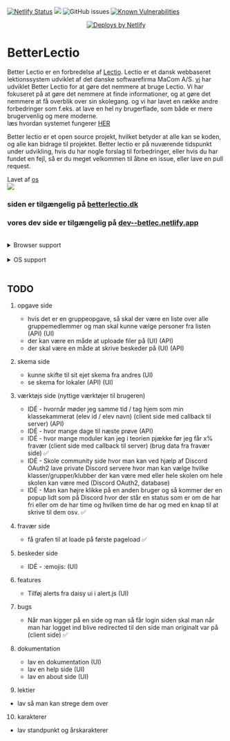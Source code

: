 [![Netlify Status](https://api.netlify.com/api/v1/badges/fe2851de-234e-4d0b-864e-25827514c5a5/deploy-status)](https://app.netlify.com/sites/betlec/deploys)
<img src="https://badgen.net/github/release/BetterLectio/betterlectio" />
![GitHub issues](https://img.shields.io/github/issues-raw/victorDigital/betterLectio)
[![Known Vulnerabilities](https://snyk.io/test/github/BetterLectio/betterLectio/badge.svg)](https://snyk.io/test/github/BetterLectio/betterLectio)

<p align="center">
<a href="https://www.netlify.com"> <img src="https://www.netlify.com/v3/img/components/netlify-light.svg" alt="Deploys by Netlify" /> </a>
</p>

# BetterLectio

Better Lectio er en forbredelse af [Lectio](https://lectio.dk). Lectio er et dansk webbaseret lektionssystem udviklet af det danske softwarefirma MaCom A/S. [vi](https://github.com/victorDigital/betterLectio/graphs/contributors) har udviklet Better Lectio for at gøre det nemmere at bruge Lectio. Vi har fokuseret på at gøre det nemmere at finde informationer, og at gøre det nemmere at få overblik over sin skolegang. og vi har lavet en række andre forbedringer som f.eks. at lave en hel ny brugerflade, som både er mere brugervenlig og mere moderne.  
læs hvordan systemet fungerer [HER](https://betterlectio.dk/help)

Better lectio er et open source projekt, hvilket betyder at alle kan se koden, og alle kan bidrage til projektet. Better lectio er på nuværende tidspunkt under udvikling, hvis du har nogle forslag til forbedringer, eller hvis du har fundet en fejl, så er du meget velkommen til åbne en issue, eller lave en pull request.

Lavet af [os](https://github.com/victorDigital/betterLectio/graphs/contributors)  
<a href="https://github.com/BetterLectio/betterlectio/graphs/contributors">
<img src="https://contrib.rocks/image?repo=BetterLectio/betterlectio" />
</a>

### siden er tilgængelig på [betterlectio.dk](https://betterlectio.dk)

### vores dev side er tilgængelig på [dev--betlec.netlify.app](https://dev--betlec.netlify.app/)

<br/>

<details>

<summary>Browser support</summary>

| Chrome | Firefox | Safari |    Edge     |    Opera    |
| :----: | :-----: | :----: | :---------: | :---------: |
|   ✅   |   ✅    |   ⚠️   | ikke testet | ikke testet |

</details>

<br/>

<details>

<summary>OS support</summary>

| Windows | Mac OS | Linux |       IOS        | Android  |
| :-----: | :----: | :---: | :--------------: | :------: |
|   ✅    |   ✅   |  ✅   | ⚠️ få bugs (PWA) | ✅ (PWA) |

</details>

<br/>

## TODO

1. opgave side

   - hvis det er en gruppeopgave, så skal der være en liste over alle gruppemedlemmer og man skal kunne vælge personer fra listen (API) (UI)
   - der kan være en måde at uploade filer på (UI) (API)
   - der skal være en måde at skrive beskeder på (UI) (API)

2. skema side

   - kunne skifte til sit ejet skema fra andres (UI)
   - se skema for lokaler (API) (UI)

3. værktøjs side (nyttige værktøjer til brugeren)

   - IDÉ - hvornår møder jeg samme tid / tag hjem som min klassekammerat (elev id / elev navn) (client side med callback til server) (API)
   - IDÉ - hvor mange dage til næste prøve (API)
   - IDÉ - hvor mange moduler kan jeg i teorien pjække før jeg får x% fravær (client side med callback til server) (brug data fra fravær side) ✅
   - IDÉ - Skole community side hvor man kan ved hjælp af Discord OAuth2 lave private Discord servere hvor man kan vælge hvilke klasser/grupper/klubber der kan være med eller hele skolen om hele skolen kan være med (Discord OAuth2, database)
   - IDÉ - Man kan højre klikke på en anden bruger og så kommer der en popup lidt som på Discord hvor der står en status som er om de har fri eller om de har time og hvilken time de har og med en knap til at skrive til dem osv. ✅

4. fravær side

   - få grafen til at loade på første pageload ✅

5. beskeder side

   - IDÉ - :emojis: (UI)

6. features

   - Tilføj alerts fra daisy ui i alert.js (UI)

7. bugs

   - Når man kigger på en side og man så får login siden skal man når man har logget ind blive redirected til den side man originalt var på (client side) ✅

8. dokumentation

   - lav en dokumentation (UI)
   - lav en help side (UI)
   - lav en about side (UI)

9. lektier

- lav så man kan strege dem over

10. karakterer

- lav standpunkt og årskarakterer

